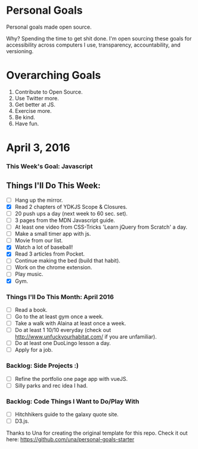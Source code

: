 Personal Goals
==============

Personal goals made open source.

Why? Spending the time to get shit done. I'm open sourcing these goals for accessibility across computers I use, transparency, accountability, and versioning.

# Overarching Goals
1. Contribute to Open Source.
3. Use Twitter more.
4. Get better at JS.
5. Exercise more.
6. Be kind.
7. Have fun.

# April 3, 2016

### This Week's Goal: Javascript

## Things I'll Do This Week:

- [ ] Hang up the mirror.
- [x] Read 2 chapters of YDKJS Scope & Closures.
- [ ] 20 push ups a day (next week to 60 sec. set).
- [ ] 3 pages from the MDN Javascript guide.
- [ ] At least one video from CSS-Tricks 'Learn jQuery from Scratch' a day.
- [ ] Make a small timer app with js.
- [ ] Movie from our list.
- [x] Watch a lot of baseball!
- [x] Read 3 articles from Pocket.
- [ ] Continue making the bed (build that habit).
- [ ] Work on the chrome extension.
- [ ] Play music.
- [x] Gym.

### Things I'll Do This Month: April 2016

- [ ] Read a book.
- [ ] Go to the at least gym once a week.
- [ ] Take a walk with Alaina at least once a week.
- [ ] Do at least 1 10/10 everyday (check out http://www.unfuckyourhabitat.com/ if you are unfamiliar).
- [ ] Do at least one DuoLingo lesson a day.
- [ ] Apply for a job.

### Backlog: Side Projects :)

- [ ] Refine the portfolio one page app with vueJS.
- [ ] Silly parks and rec idea I had.

### Backlog: Code Things I Want to Do/Play With

- [ ] Hitchhikers guide to the galaxy quote site.
- [ ] D3.js.

Thanks to Una for creating the original template for this repo. Check it out here: https://github.com/una/personal-goals-starter